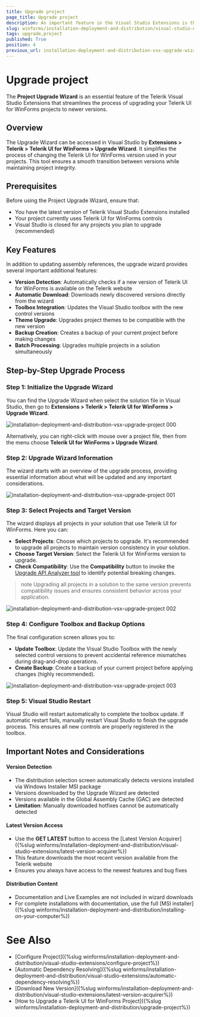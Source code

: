 ```yaml
---
title: Upgrade project
page_title: Upgrade project
description: An important feature in the Visual Studio Extensions is the Project Upgrade Wizard. The Upgrade Wizard is used to change the version of Telerik UI for WinForms your projects use.
slug: winforms/installation-deployment-and-distribution/visual-studio-extensions/upgrade-project
tags: upgrade,project
published: True
position: 4
previous_url: installation-deployment-and-distribution-vsx-upgrade-wizard,/devtools/winforms/installation-deployment-and-distribution/visual-studio-extensions/upgrade-wizard
---
```


# Upgrade project

The **Project Upgrade Wizard** is an essential feature of the Telerik Visual Studio Extensions that streamlines the process of upgrading your Telerik UI for WinForms projects to newer versions.

## Overview

The Upgrade Wizard can be accessed in Visual Studio by **Extensions > Telerik > Telerik UI for WinForms > Upgrade Wizard**. It simplifies the process of changing the Telerik UI for WinForms version used in your projects. This tool ensures a smooth transition between versions while maintaining project integrity.

## Prerequisites

Before using the Project Upgrade Wizard, ensure that:

- You have the latest version of Telerik Visual Studio Extensions installed
- Your project currently uses Telerik UI for WinForms controls
- Visual Studio is closed for any projects you plan to upgrade (recommended)

## Key Features

In addition to updating assembly references, the upgrade wizard provides several important additional features:

- **Version Detection**: Automatically checks if a new version of Telerik UI for WinForms is available on the Telerik website
- **Automatic Download**: Downloads newly discovered versions directly from the wizard
- **Toolbox Integration**: Updates the Visual Studio toolbox with the new control versions
- **Theme Upgrade**: Upgrades project themes to be compatible with the new version
- **Backup Creation**: Creates a backup of your current project before making changes
- **Batch Processing**: Upgrades multiple projects in a solution simultaneously

## Step-by-Step Upgrade Process

### Step 1: Initialize the Upgrade Wizard

You can find the Upgrade Wizard when select the solution file in Visual Studio, then go to **Extensions > Telerik > Telerik UI for WinForms > Upgrade Wizard**.

![installation-deployment-and-distribution-vsx-upgrade-project 000](images/installation-deployment-and-distribution-vsx-upgrade-project000.png)

Alternatively, you can right-click with mouse over a project file, then from the menu choose **Telerik UI for WinForms > Upgrade Wizard**.

### Step 2: Upgrade Wizard Information

The wizard starts with an overview of the upgrade process, providing essential information about what will be updated and any important considerations.

![installation-deployment-and-distribution-vsx-upgrade-project 001](images/installation-deployment-and-distribution-vsx-upgrade-project001.png)

### Step 3: Select Projects and Target Version

The wizard displays all projects in your solution that use Telerik UI for WinForms. Here you can:

- **Select Projects**: Choose which projects to upgrade. It's recommended to upgrade all projects to maintain version consistency in your solution.
- **Choose Target Version**: Select the Telerik UI for WinForms version to upgrade.
- **Check Compatibility**: Use the **Compatibility** button to invoke the [Upgrade API Analyzer tool](http://docs.telerik.com/devtools/winforms/api-analyzer) to identify potential breaking changes.

>note Upgrading all projects in a solution to the same version prevents compatibility issues and ensures consistent behavior across your application.

![installation-deployment-and-distribution-vsx-upgrade-project 002](images/installation-deployment-and-distribution-vsx-upgrade-project002.png)


### Step 4: Configure Toolbox and Backup Options

The final configuration screen allows you to:

- **Update Toolbox**: Update the Visual Studio Toolbox with the newly selected control versions to prevent accidental reference mismatches during drag-and-drop operations.
- **Create Backup**: Create a backup of your current project before applying changes (highly recommended).

![installation-deployment-and-distribution-vsx-upgrade-project 003](images/installation-deployment-and-distribution-vsx-upgrade-project003.png)


### Step 5: Visual Studio Restart

Visual Studio will restart automatically to complete the toolbox update. If automatic restart fails, manually restart Visual Studio to finish the upgrade process. This ensures all new controls are properly registered in the toolbox.

## Important Notes and Considerations

#### Version Detection
- The distribution selection screen automatically detects versions installed via Windows Installer MSI package
- Versions downloaded by the Upgrade Wizard are detected
- Versions available in the Global Assembly Cache (GAC) are detected
- **Limitation**: Manually downloaded hotfixes cannot be automatically detected

#### Latest Version Access
- Use the **GET LATEST** button to access the [Latest Version Acquirer]({%slug winforms/installation-deployment-and-distribution/visual-studio-extensions/latest-version-acquirer%})
- This feature downloads the most recent version available from the Telerik website
- Ensures you always have access to the newest features and bug fixes

#### Distribution Content

- Documentation and Live Examples are not included in wizard downloads
- For complete installations with documentation, use the full [MSI installer]({%slug winforms/installation-deployment-and-distribution/installing-on-your-computer%})


# See Also

* [Configure Project]({%slug winforms/installation-deployment-and-distribution/visual-studio-extensions/configure-project%})
* [Automatic Dependency Resolving]({%slug winforms/installation-deployment-and-distribution/visual-studio-extensions/automatic-dependency-resolving%})
* [Download New Version]({%slug winforms/installation-deployment-and-distribution/visual-studio-extensions/latest-version-acquirer%})
* [How to Upgrade a Telerik UI for WinForms Project]({%slug winforms/installation-deployment-and-distribution/upgrade-project%})
